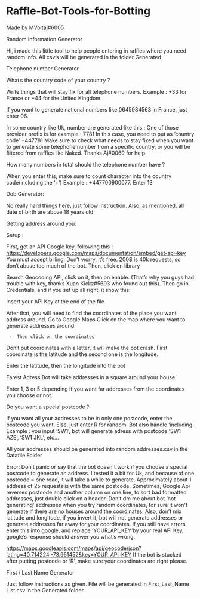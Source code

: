# Raffle-Bot-Tools-for-Botting

Made by MVoltaj#6005

Random Information Generator

Hi, i made this little tool to help people entering in raffles where you need random info.
All csv’s will be generated in the folder Generated.


Telephone number Generator

What’s the country code of your country ?

Write things that will stay fix for all telephone numbers.
Example : +33 for France or +44 for the United Kingdom.

If you want to generate national numbers like 0645984563 in France, just enter 06.

In some country like Uk, number are generated like this :
One of those provider prefix is for example : 7781 
In this case, you need to put as ‘country code’ +447781 
Make sure to check what needs to stay fixed when you want to generate some telephone number from a specific country, or you will be filtered from raffles like Naked. 
Thanks Aj#0069 for help.

How many numbers in total should the telephone number have ?

When you enter this, make sure to count character into the country code(including the ‘+’)
Example : +447700900077. Enter 13






Dob Generator:

No really hard things here, just follow instruction. Also, as mentioned, all date of birth are above 18 years old.

Getting address around you:

Setup :

First, get an API Google key, following this : 
https://developers.google.com/maps/documentation/embed/get-api-key
You must accept billing. Don’t worry, it’s free.
200$ is 40k requests, so don’t abuse too much of the bot.
Then, click on library

Search Geocoding API, click on it, then on enable. (That’s why you guys had trouble with key, thanks Xuan Kickz#5693 who found out this).
Then go in Credentials, and if you set up all right, it show this:

Insert your API Key at the end of the file



After that, you will need to find the coordinates of the place you want address around.
Go to Google Maps
Click on the map where you want to generate addresses around.

     -	Then click on the coordinates

Don’t put coordinates with a letter, it will make the bot crash.
First coordinate is the latitude and the second one is the longitude.

Enter the latitude, then the longitude into the bot

Farest Adress
Bot will take addresses in a square around your house.

Enter 1, 3 or 5 depending if you want far addresses from the coordinates you choose or not.

Do you want a special postcode ?

If you want all your addresses to be in only one postcode, enter the postcode you want. Else, just enter R for random.
Bot also handle ‘including. 
Example : you input ‘SW1’, bot will generate adress with postcode ‘SW1 AZE’, ‘SW1 JKL’, etc…

All your addresses should be generated into random addresses.csv in the Datafile Folder

Error: 
Don’t panic or say that the bot doesn't work if you choose a special postcode to generate an address. I tested it a bit for Uk, and because of one postcode = one road, it will take a while to generate. Approximately about 1 address of 25 requests is with the same postcode.
Sometimes, Google Api reverses postcode and another column on one line, to sort bad formatted addresses, just double click on a header. 
Don’t dm me about bot ‘not generating’ addresses when you try random coordinates, for sure it won't generate if there are no houses around the coordinates. Also, don’t mix latitude and longitude, if you invert it, bot will not generate addresses or generate addresses far away for your coordinates.
if you still have errors, enter this into google, and replace ‘YOUR_API_KEY’by your real API Key, google’s response should answer you what’s wrong.

https://maps.googleapis.com/maps/api/geocode/json?latlng=40.714224,-73.961452&key=YOUR_API_KEY
If the bot is stucked after putting postcode or ‘R’, make sure your coordinates are right please.




First / Last Name Generator

Just follow instructions as given.
File will be generated in First_Last_Name List.csv in the Generated folder.








